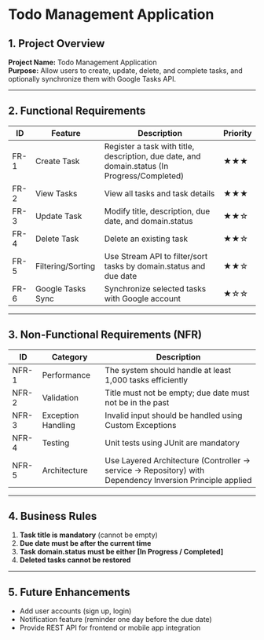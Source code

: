 # Todo Management Application

## 1. Project Overview
**Project Name:** Todo Management Application  
**Purpose:** Allow users to create, update, delete, and complete tasks, and optionally synchronize them with Google Tasks API.

---

## 2. Functional Requirements

| ID   | Feature           | Description | Priority |
|------|------------------|-------------|----------|
| FR-1 | Create Task       | Register a task with title, description, due date, and domain.status (In Progress/Completed) | ★★★ |
| FR-2 | View Tasks        | View all tasks and task details | ★★★ |
| FR-3 | Update Task       | Modify title, description, due date, and domain.status | ★★☆ |
| FR-4 | Delete Task       | Delete an existing task | ★★☆ |
| FR-5 | Filtering/Sorting | Use Stream API to filter/sort tasks by domain.status and due date | ★★☆ |
| FR-6 | Google Tasks Sync | Synchronize selected tasks with Google account | ★☆☆ |

---

## 3. Non-Functional Requirements (NFR)

| ID     | Category   | Description |
|--------|------------|-------------|
| NFR-1  | Performance | The system should handle at least 1,000 tasks efficiently |
| NFR-2  | Validation  | Title must not be empty; due date must not be in the past |
| NFR-3  | Exception Handling | Invalid input should be handled using Custom Exceptions |
| NFR-4  | Testing     | Unit tests using JUnit are mandatory |
| NFR-5  | Architecture | Use Layered Architecture (Controller → service → Repository) with Dependency Inversion Principle applied |

---

## 4. Business Rules
1. **Task title is mandatory** (cannot be empty)
2. **Due date must be after the current time**
3. **Task domain.status must be either [In Progress / Completed]**
4. **Deleted tasks cannot be restored**

---

## 5. Future Enhancements
- Add user accounts (sign up, login)
- Notification feature (reminder one day before the due date)
- Provide REST API for frontend or mobile app integration




